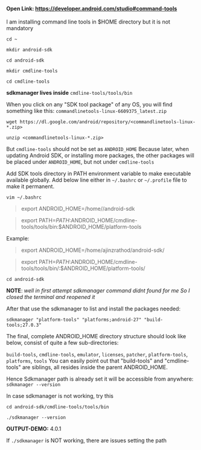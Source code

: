 #### Open Link: https://developer.android.com/studio#command-tools

I am installing command line tools in $HOME directory but it is not mandatory

`cd ~`

`mkdir android-sdk`

`cd android-sdk`

`mkdir cmdline-tools`

`cd cmdline-tools`

**sdkmanager lives inside** `cmdline-tools/tools/bin`


When you click on any "SDK tool package" of any OS,
you will find something like this:
`commandlinetools-linux-6609375_latest.zip`

`wget https://dl.google.com/android/repository/<commandlinetools-linux-*.zip>`

`unzip <commandlinetools-linux-*.zip>`


But `cmdline-tools` should not be set as `ANDROID_HOME`
Because later, when updating Android SDK, or installing more packages,
the other packages will be placed under `ANDROID_HOME`, but not under `cmdline-tools`


Add SDK tools directory in PATH environment variable to make executable available globally.
Add below line either in `~/.bashrc` or `~/.profile` file to make it permanent.


`vim ~/.bashrc`

> export ANDROID_HOME=/home/<user>/android-sdk

> export PATH=${PATH}:$ANDROID_HOME/cmdline-tools/tools/bin:$ANDROID_HOME/platform-tools

Example:
> export ANDROID_HOME=/home/ajinzrathod/android-sdk/

> export PATH=${PATH}:$ANDROID_HOME/cmdline-tools/tools/bin/:$ANDROID_HOME/platform-tools/

`cd android-sdk`

**NOTE**: _well in first attempt sdkmanager command didnt found for me 
So I closed the terminal and reopened it_

After that use the sdkmanager to list and install the packages needed:

`sdkmanager "platform-tools" "platforms;android-27" "build-tools;27.0.3"`

The final, complete ANDROID_HOME directory structure should look like below,
consist of quite a few sub-directories: 

`build-tools`, `cmdline-tools`, `emulator`, `licenses`, `patcher`, `platform-tools`, `platforms`, `tools`
You can easily point out that "build-tools" and "cmdline-tools" are siblings,
all resides inside the parent ANDROID_HOME.

Hence Sdkmanager path is already set it will be accessible from anywhere:
`sdkmanager --version`

In case sdkmanager is not working, try this

`cd android-sdk/cmdline-tools/tools/bin`

`./sdkmanager --version`

**OUTPUT-DEMO:** 
4.0.1

If `./sdkmanager` is NOT working, there are issues setting the path
